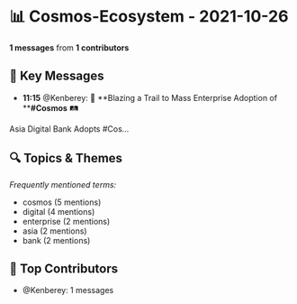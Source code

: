# 📊 Cosmos-Ecosystem - 2021-10-26
**1 messages** from **1 contributors**

## 💬 Key Messages
- **11:15** @Kenberey: 🚝 **Blazing a Trail to Mass Enterprise Adoption of ****#Cosmos** 🛤

Asia Digital Bank Adopts #Cos...

## 🔍 Topics & Themes
*Frequently mentioned terms:*
- cosmos (5 mentions)
- digital (4 mentions)
- enterprise (2 mentions)
- asia (2 mentions)
- bank (2 mentions)

## 👥 Top Contributors
- @Kenberey: 1 messages